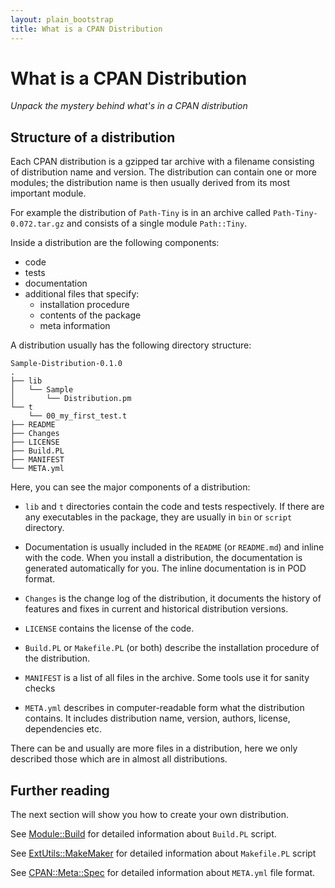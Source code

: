 ```yaml
---
layout: plain_bootstrap
title: What is a CPAN Distribution
---
```

# What is a CPAN Distribution

*Unpack the mystery behind what's in a CPAN distribution*

## Structure of a distribution

Each CPAN distribution is a gzipped tar archive with a filename consisting of
distribution name and version. The distribution can contain one or more
modules; the distribution name is then usually derived from its most important
module.

For example the distribution of `Path-Tiny` is in an archive called
`Path-Tiny-0.072.tar.gz` and consists of a single module `Path::Tiny`.

Inside a distribution are the following components:

- code
- tests
- documentation
- additional files that specify:
  - installation procedure
  - contents of the package
  - meta information

A distribution usually has the following directory structure:

    Sample-Distribution-0.1.0
    .
    ├── lib
    │   └── Sample
    │       └── Distribution.pm
    └── t
        └── 00_my_first_test.t
    ├── README
    ├── Changes
    ├── LICENSE
    ├── Build.PL
    ├── MANIFEST
    └── META.yml

Here, you can see the major components of a distribution:

- `lib` and `t` directories contain the code and tests respectively. If there
  are any executables in the package, they are usually in `bin` or `script`
  directory.

- Documentation is usually included in the `README` (or `README.md`) and
  inline with the code. When you install a distribution, the documentation is
  generated automatically for you. The inline documentation is in POD format.

- `Changes` is the change log of the distribution, it documents the history of
  features and fixes in current and historical distribution versions.

- `LICENSE` contains the license of the code.

- `Build.PL` or `Makefile.PL` (or both) describe the installation procedure of
  the distribution.

- `MANIFEST` is a list of all files in the archive. Some tools use it for
  sanity checks

- `META.yml` describes in computer-readable form what the distribution
  contains. It includes distribution name, version, authors, license,
  dependencies etc.

There can be and usually are more files in a distribution, here we only
described those which are in almost all distributions.

## Further reading

The next section will show you how to create your own distribution.

See
  [Module::Build](https://metacpan.org/pod/release/LEONT/Module-Build-0.4214/lib/Module/Build.pm)
  for detailed information about `Build.PL` script.

See [ExtUtils::MakeMaker](http://perldoc.perl.org/ExtUtils/MakeMaker.html)
  for detailed information about `Makefile.PL` script

See
  [CPAN::Meta::Spec](https://metacpan.org/pod/release/DAGOLDEN/CPAN-Meta-2.150005/lib/CPAN/Meta/Spec.pm)
  for detailed information about `META.yml` file format.
